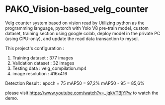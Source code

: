# PAKO_Vision-based_velg_counter
Velg counter system based on vision read by Utilizing python as the programming language, pytorch with Yolo V8 pre-train model, custom dataset, training section using google colab, deploy model in the private PC (using CPU-only), and update the read data transaction to mysql.

This project's configuration : 
1. Training dataset : 377 images 
2. Validation dataset : 32 images
3. Testing data : velg_compilation.mp4
4. image resolution : 416x416

Detection Result :
epoch       = 75
mAP50       = 97,2%
mAP50 - 95  = 85,6%

please visit https://www.youtube.com/watch?v=_jqkVTBjYPw to watch the demo.

